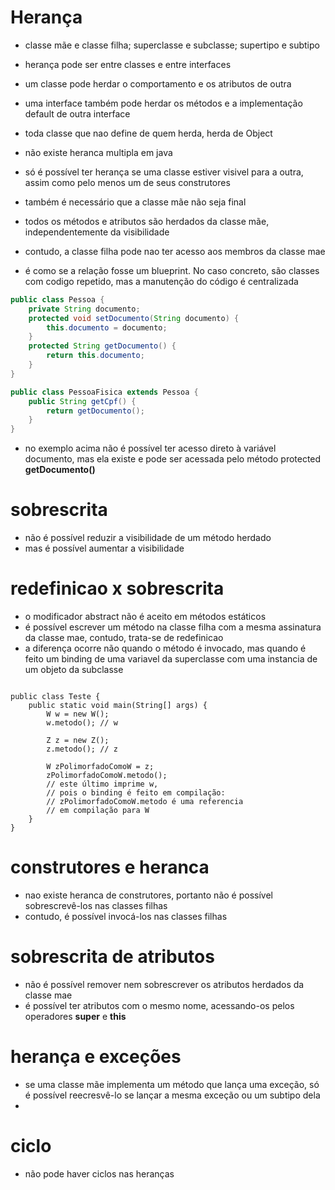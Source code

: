 # Herança

* classe mãe e classe filha; superclasse e subclasse; supertipo e subtipo
* herança pode ser entre classes e entre interfaces
* um classe pode herdar o comportamento e os atributos de outra
* uma interface também pode herdar os métodos e a implementação default de outra interface
* toda classe que nao define de quem herda, herda de Object
* não existe heranca multipla em java
* só é possível ter herança se uma classe estiver visivel para a outra, assim como pelo menos um de seus construtores
* também é necessário que a classe mãe não seja final

* todos os métodos e atributos são herdados da classe mãe, independentemente da visibilidade
* contudo, a classe filha pode nao ter acesso aos membros da classe mae
* é como se a relação fosse um blueprint. No caso concreto, são classes com codigo repetido, mas a manutenção do código é centralizada

```java
public class Pessoa {
	private String documento;
	protected void setDocumento(String documento) {
		this.documento = documento;
	}
	protected String getDocumento() {
		return this.documento;
	}
}

public class PessoaFisica extends Pessoa {
	public String getCpf() {
		return getDocumento();
	}
}

```

* no exemplo acima não é possível ter acesso direto à variável documento, mas ela existe e pode ser acessada pelo método protected **getDocumento()**

# sobrescrita

* não é possível reduzir a visibilidade de um método herdado
* mas é possível aumentar a visibilidade

# redefinicao x sobrescrita

* o modificador abstract não é aceito em métodos estáticos
* é possível escrever um método na classe filha com a mesma assinatura da classe mae, contudo, trata-se de redefinicao
* a diferença ocorre não quando o método é invocado, mas quando é feito um binding de uma variavel da superclasse com uma instancia de um objeto da subclasse

```

public class Teste {
    public static void main(String[] args) {
        W w = new W();
        w.metodo(); // w

        Z z = new Z();
        z.metodo(); // z

        W zPolimorfadoComoW = z;
        zPolimorfadoComoW.metodo();
        // este último imprime w,
        // pois o binding é feito em compilação:
        // zPolimorfadoComoW.metodo é uma referencia 
        // em compilação para W
    }
}
```

# construtores e heranca

* nao existe heranca de construtores, portanto não é possível sobrescrevê-los nas classes filhas
* contudo, é possível invocá-los nas classes filhas

# sobrescrita de atributos

* não é possível remover nem sobrescrever os atributos herdados da classe mae
* é possível ter atributos com o mesmo nome, acessando-os pelos operadores **super** e **this**

# herança e exceções

* se uma classe mãe implementa um método que lança uma exceção, só é possível reecresvê-lo se lançar a mesma exceção ou um subtipo dela
* 

# ciclo

* não pode haver ciclos nas heranças
